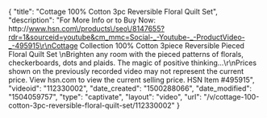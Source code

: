 {
    "title": "Cottage  100% Cotton 3pc Reversible Floral Quilt Set",
    "description": "For More Info or to Buy Now: http:\/\/www.hsn.com\/products\/seo\/8147655?rdr=1&sourceid=youtube&cm_mmc=Social-_-Youtube-_-ProductVideo-_-495915\r\nCottage Collection 100% Cotton 3piece Reversible Pieced Floral Quilt Set   \nBrighten any room with the pieced patterns of florals, checkerboards, dots and plaids. The magic of positive thinking...\r\nPrices shown on the previously recorded video may not represent the current price.  View hsn.com to view the current selling price. HSN Item #495915",
    "videoid": "112330002",
    "date_created": "1500288066",
    "date_modified": "1504059757",
    "type": "captivate",
    "layout": "video",
    "url": "\/v\/cottage-100-cotton-3pc-reversible-floral-quilt-set\/112330002"
}